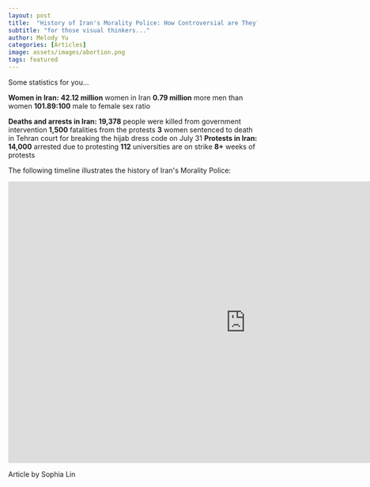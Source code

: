 ```yaml
---
layout: post
title:  "History of Iran's Morality Police: How Controversial are They?"
subtitle: "for those visual thinkers..."
author: Melody Yu
categories: [Articles]
image: assets/images/abortion.png
tags: featured
---
```


Some statistics for you…

__Women in Iran:__
**42.12 million** women in Iran 
**0.79 million** more men than women 
**101.89:100** male to female sex ratio
  
__Deaths and arrests in Iran:__
**19,378** people were killed from government intervention
**1,500** fatalities from the protests
**3** women sentenced to death in Tehran court for breaking the hijab dress code on July 31
__Protests in Iran:__
**14,000** arrested due to protesting 
**112** universities are on strike 
**8+** weeks of protests
    
The following timeline illustrates the history of Iran's Morality Police: 
  
<iframe src="https://docs.google.com/presentation/d/e/2PACX-1vTEv-tg-JT7zC_7waxvL0sO9TeqHcFSK5xNngXvZ3hCrg8t2BziNOY4aYye4aY3f-lSME63zcCS-7Wz/embed?start=false&loop=false&delayms=5000" frameborder="0" width="960" height="569" allowfullscreen="true" mozallowfullscreen="true" webkitallowfullscreen="true"></iframe>  
    
     
Article by Sophia Lin
